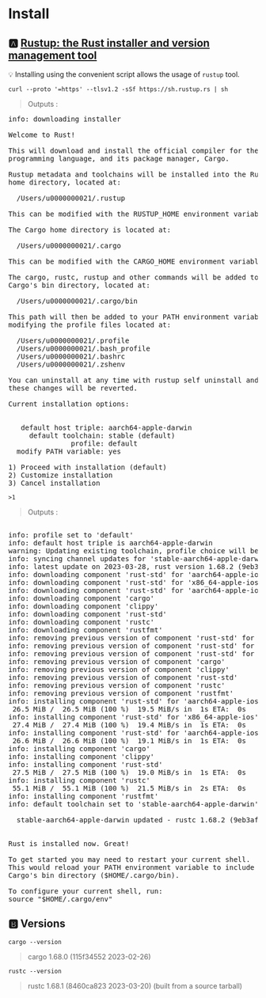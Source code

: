 # Install

## :a: [Rustup: the Rust installer and version management tool](https://www.rust-lang.org/learn/get-started)

:bulb: Installing using the convenient script allows the usage of `rustup` tool.

```
curl --proto '=https' --tlsv1.2 -sSf https://sh.rustup.rs | sh
```
> Outputs :
<pre>
info: downloading installer

Welcome to Rust!

This will download and install the official compiler for the Rust
programming language, and its package manager, Cargo.

Rustup metadata and toolchains will be installed into the Rustup
home directory, located at:

  /Users/u0000000021/.rustup

This can be modified with the RUSTUP_HOME environment variable.

The Cargo home directory is located at:

  /Users/u0000000021/.cargo

This can be modified with the CARGO_HOME environment variable.

The cargo, rustc, rustup and other commands will be added to
Cargo's bin directory, located at:

  /Users/u0000000021/.cargo/bin

This path will then be added to your PATH environment variable by
modifying the profile files located at:

  /Users/u0000000021/.profile
  /Users/u0000000021/.bash_profile
  /Users/u0000000021/.bashrc
  /Users/u0000000021/.zshenv

You can uninstall at any time with rustup self uninstall and
these changes will be reverted.

Current installation options:


   default host triple: aarch64-apple-darwin
     default toolchain: stable (default)
               profile: default
  modify PATH variable: yes

1) Proceed with installation (default)
2) Customize installation
3) Cancel installation
</pre>

```
>1
```
> Outputs :
<pre>

info: profile set to 'default'
info: default host triple is aarch64-apple-darwin
warning: Updating existing toolchain, profile choice will be ignored
info: syncing channel updates for 'stable-aarch64-apple-darwin'
info: latest update on 2023-03-28, rust version 1.68.2 (9eb3afe9e 2023-03-27)
info: downloading component 'rust-std' for 'aarch64-apple-ios-sim'
info: downloading component 'rust-std' for 'x86_64-apple-ios'
info: downloading component 'rust-std' for 'aarch64-apple-ios'
info: downloading component 'cargo'
info: downloading component 'clippy'
info: downloading component 'rust-std'
info: downloading component 'rustc'
info: downloading component 'rustfmt'
info: removing previous version of component 'rust-std' for 'aarch64-apple-ios-sim'
info: removing previous version of component 'rust-std' for 'x86_64-apple-ios'
info: removing previous version of component 'rust-std' for 'aarch64-apple-ios'
info: removing previous version of component 'cargo'
info: removing previous version of component 'clippy'
info: removing previous version of component 'rust-std'
info: removing previous version of component 'rustc'
info: removing previous version of component 'rustfmt'
info: installing component 'rust-std' for 'aarch64-apple-ios-sim'
 26.5 MiB /  26.5 MiB (100 %)  19.5 MiB/s in  1s ETA:  0s
info: installing component 'rust-std' for 'x86_64-apple-ios'
 27.4 MiB /  27.4 MiB (100 %)  19.4 MiB/s in  1s ETA:  0s
info: installing component 'rust-std' for 'aarch64-apple-ios'
 26.6 MiB /  26.6 MiB (100 %)  19.1 MiB/s in  1s ETA:  0s
info: installing component 'cargo'
info: installing component 'clippy'
info: installing component 'rust-std'
 27.5 MiB /  27.5 MiB (100 %)  19.0 MiB/s in  1s ETA:  0s
info: installing component 'rustc'
 55.1 MiB /  55.1 MiB (100 %)  21.5 MiB/s in  2s ETA:  0s
info: installing component 'rustfmt'
info: default toolchain set to 'stable-aarch64-apple-darwin'

  stable-aarch64-apple-darwin updated - rustc 1.68.2 (9eb3afe9e 2023-03-27) (from rustc 1.56.1 (59eed8a2a 2021-11-01))


Rust is installed now. Great!

To get started you may need to restart your current shell.
This would reload your PATH environment variable to include
Cargo's bin directory ($HOME/.cargo/bin).

To configure your current shell, run:
source "$HOME/.cargo/env"
</pre>

## :b: Versions

```
cargo --version
```
> cargo 1.68.0 (115f34552 2023-02-26)

```
rustc --version
```
> rustc 1.68.1 (8460ca823 2023-03-20) (built from a source tarball)

